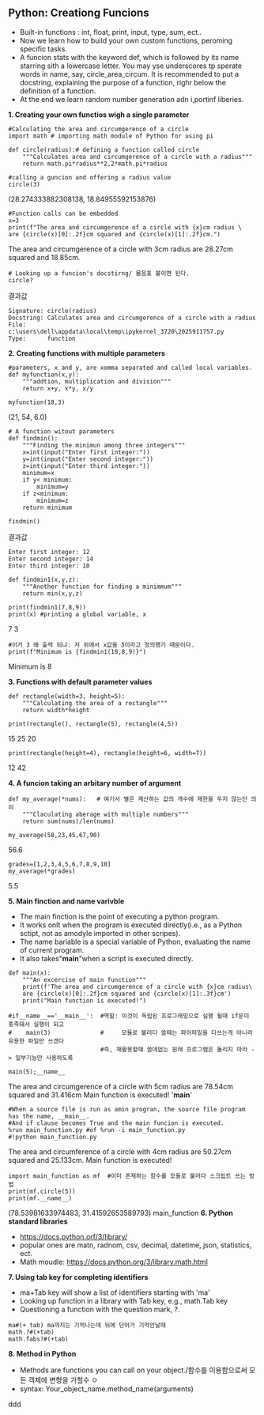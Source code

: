 ## Python: Creationg Funcions

- Built-in functions : int, float, print, input, type, sum, ect..
- Now we learn how to build your own custom functions, peroming specific tasks.
- A funcion stats with the keyword def, which is followed by its name starring sith a lowercase letter.
  You may yse underscores tp sperate words in name, say, circle_area_circum. It is recommended to put a docstring, explaining the purpose of a function, righr below the definition of a function.
- At the end we learn random number generation adn i,portinf liberies.

__1. Creating your own functios wigh a single parameter__
```
#Calculating the area and circumgerence of a circle
import math # importing math module of Python for using pi

def circle(radius):# defining a function called circle
    """Calculates area and circumgerence of a circle with a radius""" 
    return math.pi*radius**2,2*math.pi*radius
```

```
#calling a guncion and offering a radius value
circle(3)
```
(28.274333882308138, 18.84955592153876)
```
#Function calls can be embedded
x=3
print(f"The area and circumgerence of a circle with {x}cm radius \
are {circle(x)[0]:.2f}cm squared and {circle(x)[1]:.2f}cm.")
```
The area and circumgerence of a circle with 3cm radius are 28.27cm squared and 18.85cm.
```
# Looking up a funcion's docstirng/ 물음표 붙이면 된다.
circle?
```
결과값
```
Signature: circle(radius)
Docstring: Calculates area and circumgerence of a circle with a radius
File:      c:\users\dell\appdata\local\temp\ipykernel_3720\2025911757.py
Type:      function
```
__2. Creating functions with multiple parameters__

```
#parameters, x and y, are xomma separated and called local variables.
def myfunction(x,y):
    """addtion, multiplication and division"""
    return x+y, x*y, x/y
```
```
myfunction(18,3)
```
(21, 54, 6.0)

```
# A function witout parameters
def findmin():
    """Finding the minimun among three integers"""
    x=int(input("Enter first integer:"))
    y=int(input("Enter second integer:"))
    z=int(input("Enter third integer:"))
    minimum=x
    if y< minimum:
        minimum=y
    if z<minimum:
        minimum=z
    return minimum
```
```
findmin()
```
결과값
```
Enter first integer: 12
Enter second integer: 14
Enter third integer: 10
```
```
def findmin1(x,y,z):
    """Another function for finding a minimmum"""
    return min(x,y,z)
```
```
print(findmin1(7,8,9))
print(x) #printing a global variable, x
```
7
3
```
#이거 3 왜 출력 되냐: 저 위에서 x값을 3이라고 정의했기 때문이다.
print(f"Minimum is {findmin1(10,8,9)}")
```
Minimum is 8

__3. Functions with default parameter values__
```
def rectangle(width=3, height=5):
    """Calculating the area of a rectangle"""
    return width*height
```
```
print(rectangle(), rectangle(5), rectangle(4,5))
```
15 25 20

```
print(rectangle(height=4), rectangle(height=6, width=7))
```
12 42

__4. A funcion taking an arbitary number of argument__

```
def my_average(*nums):   # 여기서 별은 계산하는 값의 개수에 제한을 두지 않는단 의미
    """Claculating aberage with multiple numbers"""
    return sum(nums)/len(nums)
```
```
my_average(58,23,45,67,90)
```
56.6
```
grades=[1,2,3,4,5,6,7,8,9,10]
my_average(*grades)
```
5.5

__5. Main finction and __name__ varivble__
- The main finction is the point of executing a python program.
- It works onlt when the program is executed directly(i.e., as a Python sctipt, not as amodyle imported in other scripes).
- The name bariable is a special variable of Python, evaluating the name of current program.
- It also takes"__main__"when a script is executed directly.
```
def main(x):
    """An excercise of main function"""
    print(f'The area and circumgerence of a circle with {x}cm radius\
    are {circle(x)[0]:.2f}cm squared and {circle(x)[1]:.3f}cm')
    print("Main function is executed!")
    
#if__name__=='__main__':  #역할: 이것이 독립된 프로그래밍으로 실행 될때 if문이 충족돼서 실행이 되고
#    main(3)              #     모듈로 불러다 쓸때는 파이파일을 다쓰는게 아니라 유용한 파일만 쓰겠다
                          #즉, 재활용할때 쓸데없는 원래 프로그램은 돌리지 마라 -> 일부기능만 사용하도록

main(5);__name__   
```
The area and circumgerence of a circle with 5cm radius    are 78.54cm squared and 31.416cm
Main function is executed!
'__main__'
```
#When a source file is run as amin progran, the source file program has the name, __main__.
#And if clause becomes True and the main funcion is executed.
%run main_function.py #of %run -i main_function.py
#!python main_function.py
```
The area and circumference of a circle with 4cm radius    are 50.27cm squared and 25.133cm.
Main function is executed!
```
import main_function as mf  #이미 존재하는 함수를 모듈로 불러다 스크립트 쓰는 방법
print(mf.circle(5))
print(mf.__name__)
```
(78.53981633974483, 31.41592653589793)
main_function
__6. Python standard libraries__

- https://docs.python.orf/3/library/
- popular ones are matn, radnom, csv, decimal, datetime, json, statistics, ect.
- Math moudle: https://docs.python.org/3/library.math.html

__7. Using tab key for completing identifiers__
- ma+Tab key will show a list of identifiers starting with 'ma'
- Looking up function in a library with Tab key, e.g., math.Tab key
- Questioning a function with the question mark, ?.
```
ma#(+ tab) ma까지는 기억나는데 뒤에 단어가 기억안날때
math.?#(+tab)
math.fabs?#(+tab)
```
__8. Method in Python__

- Methods are functions you can call on your object./함수를 이용함으로써 모든 객체에 변형을 가할수 ㅇ
- syntax: Your_object_name.method_name(arguments)

ddd
